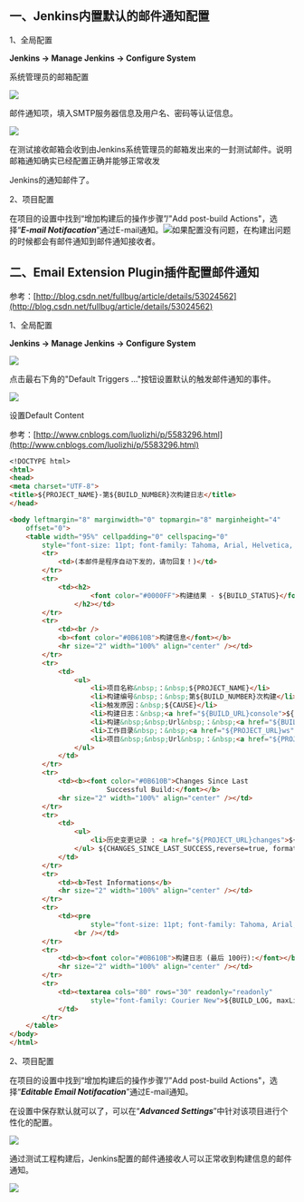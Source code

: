 ## 一、Jenkins内置默认的邮件通知配置

1、全局配置

**Jenkins -&gt; Manage Jenkins -&gt; Configure System**

系统管理员的邮箱配置

![](../../../assets/jenkins/jenkins_email_admin_address.png)

邮件通知项，填入SMTP服务器信息及用户名、密码等认证信息。

![](../../../assets/jenkins/jenkins_global_email_notification.png)

在测试接收邮箱会收到由Jenkins系统管理员的邮箱发出来的一封测试邮件。说明邮箱通知确实已经配置正确并能够正常收发

Jenkins的通知邮件了。

2、项目配置

在项目的设置中找到“增加构建后的操作步骤”/"Add post-build Actions"，选择“_**E-mail Notifacation**_”通过E-mail通知。![](../../../assets/jenkins/jenkins_post_build_email_notification.png)如果配置没有问题，在构建出问题的时候都会有邮件通知到邮件通知接收者。

## 二、Email Extension Plugin插件配置邮件通知

参考：[http://blog.csdn.net/fullbug/article/details/53024562](http://blog.csdn.net/fullbug/article/details/53024562)

1、全局配置

**Jenkins -&gt; Manage Jenkins -&gt; Configure System**

![](../../../assets/jenkins/jenkins_global_ext_email_notification.png)

点击最右下角的"Default Triggers ..."按钮设置默认的触发邮件通知的事件。

![](../../../assets/jenkins/jenkins_global_ext_email_default_triggers.png)

设置Default Content

参考：[http://www.cnblogs.com/luolizhi/p/5583296.html](http://www.cnblogs.com/luolizhi/p/5583296.html)

```markdown
<!DOCTYPE html>
<html>
<head>
<meta charset="UTF-8">
<title>${PROJECT_NAME}-第${BUILD_NUMBER}次构建日志</title>
</head>

<body leftmargin="8" marginwidth="0" topmargin="8" marginheight="4"
    offset="0">
    <table width="95%" cellpadding="0" cellspacing="0"
        style="font-size: 11pt; font-family: Tahoma, Arial, Helvetica, sans-serif">
        <tr>
            <td>(本邮件是程序自动下发的，请勿回复！)</td>
        </tr>
        <tr>
            <td><h2>
                    <font color="#0000FF">构建结果 - ${BUILD_STATUS}</font>
                </h2></td>
        </tr>
        <tr>
            <td><br />
            <b><font color="#0B610B">构建信息</font></b>
            <hr size="2" width="100%" align="center" /></td>
        </tr>
        <tr>
            <td>
                <ul>
                    <li>项目名称&nbsp;：&nbsp;${PROJECT_NAME}</li>
                    <li>构建编号&nbsp;：&nbsp;第${BUILD_NUMBER}次构建</li>
                    <li>触发原因：&nbsp;${CAUSE}</li>
                    <li>构建日志：&nbsp;<a href="${BUILD_URL}console">${BUILD_URL}console</a></li>
                    <li>构建&nbsp;&nbsp;Url&nbsp;：&nbsp;<a href="${BUILD_URL}">${BUILD_URL}</a></li>
                    <li>工作目录&nbsp;：&nbsp;<a href="${PROJECT_URL}ws">${PROJECT_URL}ws</a></li>
                    <li>项目&nbsp;&nbsp;Url&nbsp;：&nbsp;<a href="${PROJECT_URL}">${PROJECT_URL}</a></li>
                </ul>
            </td>
        </tr>
        <tr>
            <td><b><font color="#0B610B">Changes Since Last
                        Successful Build:</font></b>
            <hr size="2" width="100%" align="center" /></td>
        </tr>
        <tr>
            <td>
                <ul>
                    <li>历史变更记录 : <a href="${PROJECT_URL}changes">${PROJECT_URL}changes</a></li>
                </ul> ${CHANGES_SINCE_LAST_SUCCESS,reverse=true, format="Changes for Build #%n:<br />%c<br />",showPaths=true,changesFormat="<pre>[%a]<br />%m</pre>",pathFormat="&nbsp;&nbsp;&nbsp;&nbsp;%p"}
            </td>
        </tr>
        <tr>
            <td><b>Test Informations</b>
            <hr size="2" width="100%" align="center" /></td>
        </tr>
        <tr>
            <td><pre
                    style="font-size: 11pt; font-family: Tahoma, Arial, Helvetica, sans-serif">Total:${TEST_COUNTS,var="total"},Pass:${TEST_COUNTS,var="pass"},Failed:${TEST_COUNTS,var="fail"},Skiped:${TEST_COUNTS,var="skip"}</pre>
                <br /></td>
        </tr>
        <tr>
            <td><b><font color="#0B610B">构建日志 (最后 100行):</font></b>
            <hr size="2" width="100%" align="center" /></td>
        </tr>
        <tr>
            <td><textarea cols="80" rows="30" readonly="readonly"
                    style="font-family: Courier New">${BUILD_LOG, maxLines=100}</textarea>
            </td>
        </tr>
    </table>
</body>
</html>
```

2、项目配置

在项目的设置中找到“增加构建后的操作步骤”/"Add post-build Actions"，选择“_**Editable Email Notifacation**_”通过E-mail通知。

在设置中保存默认就可以了，可以在“_**Advanced Settings**_”中针对该项目进行个性化的配置。

![](../../../assets/jenkins/jenkins_post_build_ext_email_notification.jpg)

通过测试工程构建后，Jenkins配置的邮件通接收人可以正常收到构建信息的邮件通知。

![](../../../assets/jenkins/jenkins_ext_email_content.png)

